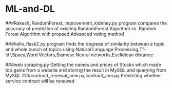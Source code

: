 # ML-and-DL
###Rakesh_RandomForest_improvement_kidnney.py program compares the accuracy of prediction of existing RandomForest Algorithm vs. Random   Forest Algorithm with propsed Advanced voting method  

###hello_flask2.py program finds the degreee of similarity between a topic and whole bunch of topics using Natural Language Processing,Tf-Idf,Spacy,Word Vectors,Siamese Neural networks,Euclidiean distance

###web scraping.py Getting the names and prices of Stocks which made top gains from a website and storing the result in MySQL and querying from MySQL
###contract_renewal_new.py,contract_ann.py Predicting whether service contract will be renewed 
